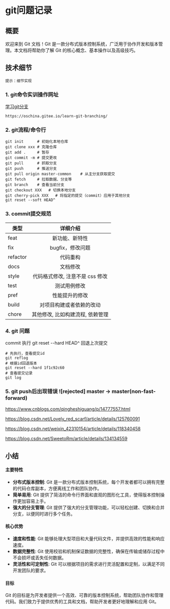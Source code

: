 # git问题记录

## 概要
欢迎来到 Git 文档！Git 是一款分布式版本控制系统，广泛用于协作开发和版本管理。本文档将帮助你了解 Git 的核心概念、基本操作以及高级技巧。

## 技术细节
`提示：细节实现`

### 1. git命令实训操作网址
[学习git分支](https://oschina.gitee.io/learn-git-branching/)
```shell
https://oschina.gitee.io/learn-git-branching/
```

### 2. git流程/命令行
```shell
git init      # 初始化本地仓库
git clone xxx # 克隆仓库
git add .     # 暂存
git commit -m # 提交更改
git pull      # 抓取分支
git push      # 推送分支
git pull origin master-common    # 从主分支获取提交
git fetch     # 拉取数据、分支等
git branch    # 查看当前分支
git checkout XXX   # 切换本地分支
git cherry-pick XXX   # 将指定的提交（commit）应用于其他分支
git reset --soft HEAD^
```

### 3. commit提交规范
| 类型     |   详细介绍  
| ----------- | :-------: |
|  feat |   新功能、新特性   |
|  fix  |   bugfix，修改问题   |
|  refactor  |   代码重构   |
|  docs  |   文档修改   |
|  style  |   代码格式修改, 注意不是 css 修改   |
|  test  |   测试用例修改   |
|  pref  |   性能提升的修改   |
|  build  |   对项目构建或者依赖的改动   |
|  chore  |   其他修改, 比如构建流程, 依赖管理   |

### 4. git 问题
commit 执行 git reset --hard HEAD^  回退上次提交
```shell
# 先执行，查看提交id
git reflog
# 根据id回退版本
git reset --hard 1f1c92c60
# 查看提交记录
git log
```

### 5. git push后出现错误 ![rejected] master -> master(non-fast-forward)
https://www.cnblogs.com/qingheshiguang/p/14777557.html

https://blog.csdn.net/Lovely_red_scarf/article/details/125760091

https://blog.csdn.net/weixin_42310154/article/details/118340458

https://blog.csdn.net/SweetoRm/article/details/134134559


## 小结
#### 主要特性
- **分布式版本控制**: Git 是一款分布式版本控制系统，每个开发者都可以拥有完整的代码仓库副本，方便离线工作和团队协作。
- **简单易用**: Git 提供了简洁的命令行界面和直观的图形化工具，使得版本控制操作更加容易上手。
- **强大的分支管理**: Git 提供了强大的分支管理功能，可以轻松创建、切换和合并分支，以便同时进行多个任务。
#### 核心优势
- **速度和性能**: Git 能够处理大型项目和大量代码文件，并提供高效的性能和响应速度。
- **数据完整性**: Git 使用校验和机制保证数据的完整性，确保在传输或储存过程中不会损坏或丢失任何数据。
- **灵活性和可定制性**: Git 可以根据项目的需求进行灵活配置和定制，以满足不同开发团队的要求。
#### 目标
Git 的目标是为开发者提供一个高效、可靠的版本控制系统，帮助团队协作和管理代码。我们致力于提供优秀的工具和文档，帮助开发者更好地理解和应用 Git。
